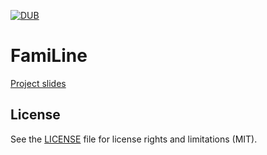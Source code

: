 [![DUB](https://img.shields.io/dub/l/vibe-d.svg)]()
# FamiLine
[Project slides](https://drive.google.com/file/d/0B-Yp-wbkWoLganVKRkhvVU5JQjQ/preview)

## License

See the [LICENSE](LICENSE.md) file for license rights and limitations (MIT).
